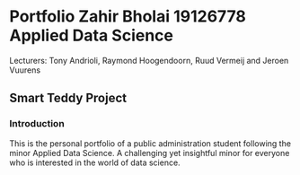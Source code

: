 # Portfolio Zahir Bholai 19126778 Applied Data Science
Lecturers: Tony Andrioli, Raymond Hoogendoorn, Ruud Vermeij and Jeroen Vuurens

## Smart Teddy Project
### Introduction
This is the personal portfolio of a public administration student following the minor Applied Data Science. A challenging yet insightful minor for everyone who is interested in the world of data science.   
##
